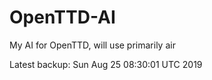 # OpenTTD-AI
My AI for OpenTTD, will use primarily air

Latest backup: Sun Aug 25 08:30:01 UTC 2019
